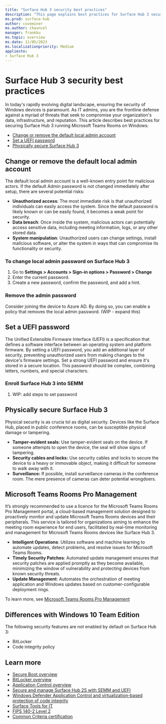 ```yaml
---
title: "Surface Hub 3 security best practices"
description: "This page explains best practices for Surface Hub 3 security."
ms.prod: surface-hub
author: coveminer
ms.author: chauncel
manager: frankbu
ms.topic: overview
ms.date: 11/05/2023
ms.localizationpriority: Medium
appliesto:
- Surface Hub 3
---
```

# Surface Hub 3 security best practices

In today's rapidly evolving digital landscape, ensuring the security of Windows devices is paramount. As IT admins, you are the frontline defense against a myriad of threats that seek to compromise your organization's data, infrastructure, and reputation. This article describes best practices for securing Surface Hub 3 running Microsoft Teams Rooms on Windows:

- [Change or remove the default local admin account](#change-or-remove-the-default-local-admin-account)
- [Set a UEFI password](#set-a-uefi-password)
- [Physically secure Surface Hub 3](#physically-secure-surface-hub-3)

## Change or remove the default local admin account

The default local admin account is a well-known entry point for malicious actors. If the default Admin password is not changed immediately after setup, there are several potential risks:

- **Unauthorized access**: The most immediate risk is that unauthorized individuals can easily access the system. Since the default password is likely known or can be easily found, it becomes a weak point for security.
- **Data breach**: Once inside the system, malicious actors can potentially access sensitive data, including meeting information, logs, or any other stored data.
- **System manipulation**: Unauthorized users can change settings, install malicious software, or alter the system in ways that can compromise its functionality or security.

### To change local admin password on Surface Hub 3 

1. Go to **Settings > Accounts > Sign-in options > Password > Change**
2. Enter the current password.
3. Create a new password, confirm the password, and add a hint.

### Remove the admin password 

Consider joining the device to Azure AD. By doing so, you can enable a policy that removes the local admin password. (WIP - expand this)

## Set a UEFI password

The Unified Extensible Firmware Interface (UEFI) is a specification that defines a software interface between an operating system and platform firmware. By setting a UEFI password, you add an additional layer of security, preventing unauthorized users from making changes to the device's firmware settings.
Set a strong UEFI password and ensure it's stored in a secure location. This password should be complex, combining letters, numbers, and special characters.

### Enroll Surface Hub 3 into SEMM

1. WIP: add steps to set password

## Physically secure Surface Hub 3

Physical security is as crucia tol as digital security. Devices like the Surface Hub, placed in public conference rooms, can be susceptible physical damage or tampering.

- **Tamper-evident seals:** Use tamper-evident seals on the device. If someone attempts to open the device, the seal will show signs of tampering.
- **Security cables and locks:** Use security cables and locks to secure the device to a heavy or immovable object, making it difficult for someone to walk away with it.
- **Surveillance:** If possible, install surveillance cameras in the conference room. The mere presence of cameras can deter potential wrongdoers.

## Microsoft Teams Rooms Pro Management 

It’s strongly recommended to use a licence for the Microsoft Teams Rooms Pro Management portal, a cloud-based management solution designed to proactively monitor and update Microsoft Teams Rooms devices and their peripherals. This service is tailored for organizations aiming to enhance the meeting room experience for end users, facilitated by real-time monitoring and management for Microsoft Teams Rooms devices like Surface Hub 3. 

- **Intelligent Operations**: Utilizes software and machine learning to automate updates, detect problems, and resolve issues for Microsoft Teams Rooms.
- **Timely Security Patches**: Automated update management ensures that security patches are applied promptly as they become available, minimizing the window of vulnerability and protecting devices from known security threats.
- **Update Management**: Automates the orchestration of meeting application and Windows updates based on customer-configurable deployment rings.

To learn more, see [Microsoft Teams Rooms Pro Management](/microsoftteams/rooms/rooms-pro-management)

## Differences with Windows 10 Team Edition

The following security features are not enabled by default on Surface Hub 3: 

- BitLocker 
- Code integrity policy

## Learn more

- [Secure Boot overview](/windows-hardware/design/device-experiences/oem-secure-boot)
- [BitLocker overview](/windows/security/information-protection/bitlocker/bitlocker-overview)
- [Application Control overview](/windows/security/threat-protection/windows-defender-application-control/windows-defender-application-control)
- [Secure and manage Surface Hub 2S with SEMM and UEFI](/surface-hub/surface-hub-2s-secure-with-uefi-semm)
- [Windows Defender Application Control and virtualization-based protection of code integrity](/windows/security/threat-protection/device-guard/introduction-to-device-guard-virtualization-based-security-and-windows-defender-application-control)
- [Surface Tools for IT](https://www.microsoft.com/download/details.aspx?id=46703)
- [FIPS 140-2 Level 2](/windows/security/threat-protection/fips-140-validation)
- [Common Criteria certification](/windows/security/threat-protection/windows-platform-common-criteria)
